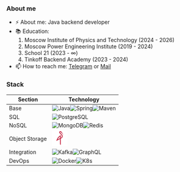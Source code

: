 ### About me

- ⚡  About me: Java backend developer
- 📚 Education:
  1. Moscow Institute of Physics and Technology (2024 - 2026)
  2. Moscow Power Engineering Institute (2019 - 2024)
  4. School 21 (2023 - ∞)
  5. Tinkoff Backend Academy (2023 - 2024)
- 📫 How to reach me: [Telegram](https://t.me/ivanuil) or [Mail](mailto:ivo-pronin@yandex.ru)

### Stack

| Section        | Technology                                                                                                                                                                                                                                                                                                   |
|----------------|--------------------------------------------------------------------------------------------------------------------------------------------------------------------------------------------------------------------------------------------------------------------------------------------------------------|
| Base           | <img src="https://github.com/get-icon/geticon/raw/master/icons/java.svg" alt="Java" height="40px"><img src="https://github.com/get-icon/geticon/raw/master/icons/spring.svg" alt="Spring" height="40px"><img src="https://github.com/get-icon/geticon/raw/master/icons/maven.svg" alt="Maven" height="40px"> |
| SQL            | <img src="https://github.com/get-icon/geticon/raw/master/icons/postgresql.svg" alt="PostgreSQL" height="40px">                                                                                                                                                                                               |
| NoSQL          | <img src="https://github.com/get-icon/geticon/raw/master/icons/mongodb.svg" alt="MongoDB" height="40px"><img src="https://github.com/get-icon/geticon/raw/master/icons/redis.svg" alt="Redis" height="40px">                                                                                                 |
| Object Storage | <img src="images/minio-icon.png" alt="MinIO" height="40px">                                                                                                                                                                                                                                                  |
| Integration    | <img src="https://github.com/get-icon/geticon/raw/master/icons/kafka.svg" alt="Kafka" height="40px"><img src="https://github.com/get-icon/geticon/raw/master/icons/graphql.svg" alt="GraphQL" height="40px">                                                                                                 |
| DevOps         | <img src="https://github.com/get-icon/geticon/raw/master/icons/docker-icon.svg" alt="Docker" height="40px"><img src="https://github.com/get-icon/geticon/raw/master/icons/kubernetes.svg" alt="K8s" height="40px">                                                                                           |
